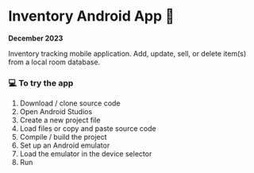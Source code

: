 # Inventory Android App 📱

**December 2023**

Inventory tracking mobile application.  Add, update, sell, or delete item(s) from a local room database.

### 💻 To try the app 
1. Download / clone source code
2. Open Android Studios 
3. Create a new project file
4. Load files or copy and paste source code
5. Compile / build the project
6. Set up an Android emulator
7. Load the emulator in the device selector
8. Run
